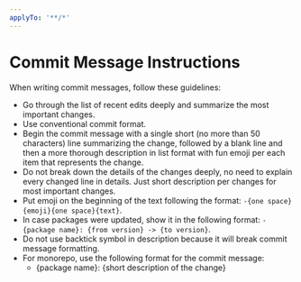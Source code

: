 ```yaml
---
applyTo: '**/*'
---
```


# Commit Message Instructions

When writing commit messages, follow these guidelines:

- Go through the list of recent edits deeply and summarize the most important changes.
- Use conventional commit format.
- Begin the commit message with a single short (no more than 50 characters) line summarizing the change, followed by a blank line and then a more thorough description in list format with fun emoji per each item that represents the change.
- Do not break down the details of the changes deeply, no need to explain every changed line in details. Just short description per changes for most important changes.
- Put emoji on the beginning of the text following the format: `-{one space}{emoji}{one space}{text}`.
- In case packages were updated, show it in the following format: `- {package name}: {from version} -> {to version}`.
- Do not use backtick symbol in description because it will break commit message formatting.
- For monorepo, use the following format for the commit message:
  - {package name}: {short description of the change}
